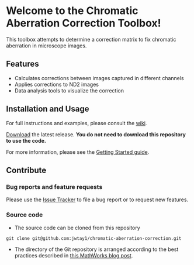 # Welcome to the Chromatic Aberration Correction Toolbox!

This toolbox attempts to determine a correction matrix to fix chromatic 
aberration in microscope images. 

## Features
- Calculates corrections between images captured in different channels
- Applies corrections to ND2 images
- Data analysis tools to visualize the correction

## Installation and Usage

For full instructions and examples, please consult the [wiki](https://github.com/jwtay1/chromatic-aberration-correction/wiki).

[Download](https://github.com/jwtay1/chromatic-aberration-correction/releases) the latest release. **You do not need to download this repository to use the code.** 

For more information, please see the [Getting Started guide](https://github.com/jwtay1/chromatic-aberration-correction/wiki/getting-started).

## Contribute

### Bug reports and feature requests

Please use the [Issue Tracker](https://github.com/jwtay1/chromatic-aberration-correction/issues) to file a bug report or to request new features.

### Source code

- The source code can be cloned from this repository
```git
git clone git@github.com:jwtay1/chromatic-aberration-correction.git
```
- The directory of the Git repository is arranged according to the best practices described in [this MathWorks blog post](https://blogs.mathworks.com/developer/2017/01/13/matlab-toolbox-best-practices/).
